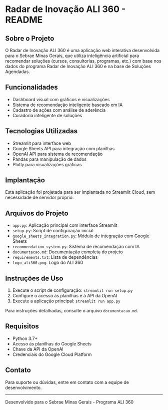# Radar de Inovação ALI 360 - README

## Sobre o Projeto
O Radar de Inovação ALI 360 é uma aplicação web interativa desenvolvida para o Sebrae Minas Gerais, que utiliza inteligência artificial para recomendar soluções (cursos, consultorias, programas, etc.) com base nos dados do programa Radar de Inovação ALI 360 e na base de Soluções Agendadas.

## Funcionalidades
- Dashboard visual com gráficos e visualizações
- Sistema de recomendação inteligente baseado em IA
- Cadastro de ações com análise de aderência
- Curadoria inteligente de soluções

## Tecnologias Utilizadas
- Streamlit para interface web
- Google Sheets API para integração com planilhas
- OpenAI API para sistema de recomendação
- Pandas para manipulação de dados
- Plotly para visualizações gráficas

## Implantação
Esta aplicação foi projetada para ser implantada no Streamlit Cloud, sem necessidade de servidor próprio.

## Arquivos do Projeto
- `app.py`: Aplicação principal com interface Streamlit
- `setup.py`: Script de configuração inicial
- `google_sheets_integration.py`: Módulo de integração com Google Sheets
- `recommendation_system.py`: Sistema de recomendação com IA
- `documentacao.md`: Documentação completa do projeto
- `requirements.txt`: Lista de dependências
- `logo_ali360.png`: Logo do ALI 360

## Instruções de Uso
1. Execute o script de configuração: `streamlit run setup.py`
2. Configure o acesso às planilhas e à API da OpenAI
3. Execute a aplicação principal: `streamlit run app.py`

Para instruções detalhadas, consulte o arquivo `documentacao.md`.

## Requisitos
- Python 3.7+
- Acesso às planilhas do Google Sheets
- Chave da API da OpenAI
- Credenciais do Google Cloud Platform

## Contato
Para suporte ou dúvidas, entre em contato com a equipe de desenvolvimento.

---

Desenvolvido para o Sebrae Minas Gerais - Programa ALI 360
